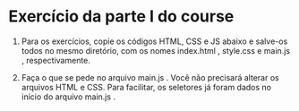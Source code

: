 # Exercício da parte I do course

1. Para os exercícios, copie os códigos HTML, CSS e JS abaixo e salve-os todos no mesmo diretório, com os nomes index.html , style.css e main.js , respectivamente.

2. Faça o que se pede no arquivo main.js . Você não precisará alterar os arquivos HTML e CSS. Para facilitar, os seletores já foram dados no início do arquivo main.js .
